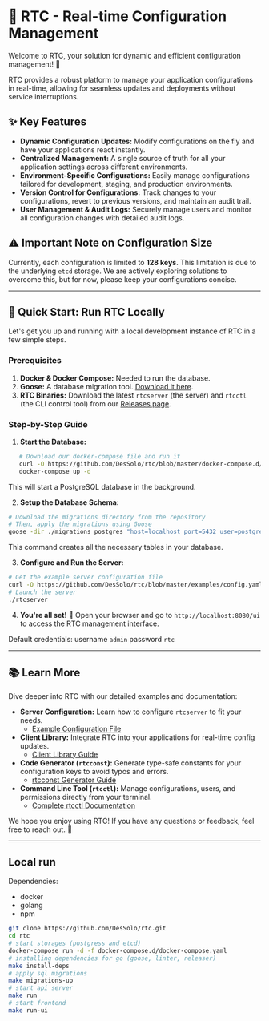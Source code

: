 # 🚀 RTC - Real-time Configuration Management

Welcome to RTC, your solution for dynamic and efficient configuration management! 🎉

RTC provides a robust platform to manage your application configurations in real-time, allowing for seamless updates and deployments without service interruptions.

## ✨ Key Features

- **Dynamic Configuration Updates:** Modify configurations on the fly and have your applications react instantly.
- **Centralized Management:** A single source of truth for all your application settings across different environments.
- **Environment-Specific Configurations:** Easily manage configurations tailored for development, staging, and production environments.
- **Version Control for Configurations:** Track changes to your configurations, revert to previous versions, and maintain an audit trail.
- **User Management & Audit Logs:** Securely manage users and monitor all configuration changes with detailed audit logs.

## ⚠️ Important Note on Configuration Size

Currently, each configuration is limited to **128 keys**. This limitation is due to the underlying `etcd` storage. We are actively exploring solutions to overcome this, but for now, please keep your configurations concise.

---

## 🚦 Quick Start: Run RTC Locally

Let's get you up and running with a local development instance of RTC in a few simple steps.

### Prerequisites
1. **Docker & Docker Compose:** Needed to run the database.
2. **Goose:** A database migration tool. [Download it here](https://github.com/pressly/goose/releases).
3. **RTC Binaries:** Download the latest `rtcserver` (the server) and `rtcctl` (the CLI control tool) from our [Releases page](https://github.com/DesSolo/rtc/releases).

### Step-by-Step Guide

1. **Start the Database:**
```bash
   # Download our docker-compose file and run it
   curl -O https://github.com/DesSolo/rtc/blob/master/docker-compose.d/docker-compose.yaml
   docker-compose up -d
 ```

This will start a PostgreSQL database in the background.

2. **Setup the Database Schema:**

```bash
# Download the migrations directory from the repository
# Then, apply the migrations using Goose
goose -dir ./migrations postgres "host=localhost port=5432 user=postgres password=postgres dbname=rtc sslmode=disable" up
```

This command creates all the necessary tables in your database.

3. **Configure and Run the Server:**

```bash
# Get the example server configuration file
curl -O https://github.com/DesSolo/rtc/blob/master/examples/config.yaml
# Launch the server
./rtcserver
```

4. **You're all set!** 🎉
Open your browser and go to `http://localhost:8080/ui` to access the RTC management interface.

Default credentials: username `admin` password `rtc`

---

## 📚 Learn More

Dive deeper into RTC with our detailed examples and documentation:

- **Server Configuration:** Learn how to configure `rtcserver` to fit your needs.
  - [Example Configuration File](examples/config.yaml)
- **Client Library:** Integrate RTC into your applications for real-time config updates.
  - [Client Library Guide](examples/client/README.md)
- **Code Generator (`rtcconst`):** Generate type-safe constants for your configuration keys to avoid typos and errors.
  - [rtcconst Generator Guide](examples/const_generator/README.md)
- **Command Line Tool (`rtcctl`):** Manage configurations, users, and permissions directly from your terminal.
  - [Complete rtcctl Documentation](examples/rtcctl/README.md)

We hope you enjoy using RTC! If you have any questions or feedback, feel free to reach out. 🌟

---

## Local run

Dependencies:
- docker
- golang
- npm

```bash
git clone https://github.com/DesSolo/rtc.git
cd rtc
# start storages (postgress and etcd)
docker-compose run -d -f docker-compose.d/docker-compose.yaml
# installing dependencies for go (goose, linter, releaser)
make install-deps
# apply sql migrations
make migrations-up
# start api server
make run
# start frontend
make run-ui
```